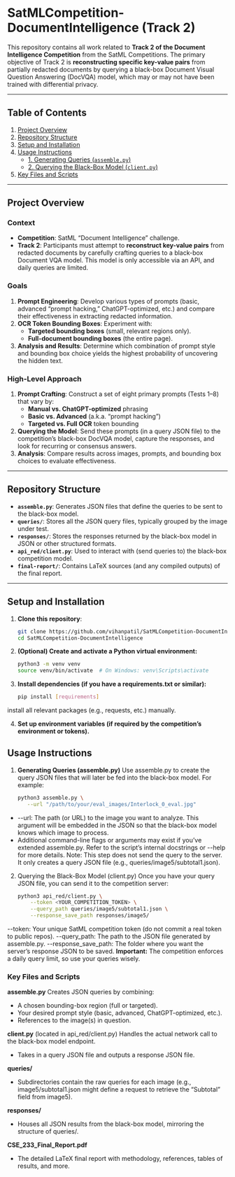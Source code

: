 # SatMLCompetition-DocumentIntelligence (Track 2)

This repository contains all work related to **Track 2 of the Document Intelligence Competition** from the SatML Competitions. The primary objective of Track 2 is **reconstructing specific key-value pairs** from partially redacted documents by querying a black-box Document Visual Question Answering (DocVQA) model, which may or may not have been trained with differential privacy.

---

## Table of Contents

1. [Project Overview](#project-overview)  
2. [Repository Structure](#repository-structure)  
3. [Setup and Installation](#setup-and-installation)  
4. [Usage Instructions](#usage-instructions)  
   - [1. Generating Queries (`assemble.py`)](#1-generating-queries-assemblepy)  
   - [2. Querying the Black-Box Model (`client.py`)](#2-querying-the-black-box-model-clientpy)  
5. [Key Files and Scripts](#key-files-and-scripts)  
---

## Project Overview

### Context

- **Competition**: SatML “Document Intelligence” challenge.  
- **Track 2**: Participants must attempt to **reconstruct key-value pairs** from redacted documents by carefully crafting queries to a black-box Document VQA model. This model is only accessible via an API, and daily queries are limited.

### Goals

1. **Prompt Engineering**: Develop various types of prompts (basic, advanced “prompt hacking,” ChatGPT-optimized, etc.) and compare their effectiveness in extracting redacted information.  
2. **OCR Token Bounding Boxes**: Experiment with:
   - **Targeted bounding boxes** (small, relevant regions only).  
   - **Full-document bounding boxes** (the entire page).  
3. **Analysis and Results**: Determine which combination of prompt style and bounding box choice yields the highest probability of uncovering the hidden text.

### High-Level Approach

1. **Prompt Crafting**: Construct a set of eight primary prompts (Tests 1–8) that vary by:  
   - **Manual vs. ChatGPT-optimized** phrasing  
   - **Basic vs. Advanced** (a.k.a. “prompt hacking”)  
   - **Targeted vs. Full OCR** token bounding  
2. **Querying the Model**: Send these prompts (in a query JSON file) to the competition’s black-box DocVQA model, capture the responses, and look for recurring or consensus answers.  
3. **Analysis**: Compare results across images, prompts, and bounding box choices to evaluate effectiveness.

---

## Repository Structure

- **`assemble.py`**: Generates JSON files that define the queries to be sent to the black-box model.  
- **`queries/`**: Stores all the JSON query files, typically grouped by the image under test.  
- **`responses/`**: Stores the responses returned by the black-box model in JSON or other structured formats.  
- **`api_red/client.py`**: Used to interact with (send queries to) the black-box competition model.  
- **`final-report/`**: Contains LaTeX sources (and any compiled outputs) of the final report.

---

## Setup and Installation

1. **Clone this repository**:
   ```bash
   git clone https://github.com/vihanpatil/SatMLCompetition-DocumentIntelligence.git
   cd SatMLCompetition-DocumentIntelligence

2. **(Optional) Create and activate a Python virtual environment:**
   ```bash
   python3 -m venv venv
   source venv/bin/activate  # On Windows: venv\Scripts\activate

3. **Install dependencies (if you have a requirements.txt or similar):**
   ```bash
   pip install [requirements]
install all relevant packages (e.g., requests, etc.) manually.

4. **Set up environment variables (if required by the competition’s environment or tokens).**

## Usage Instructions
1. **Generating Queries (assemble.py)**
Use assemble.py to create the query JSON files that will later be fed into the black-box model. For example:

   ```bash
   python3 assemble.py \
      --url "/path/to/your/eval_images/Interlock_0_eval.jpg"
- --url: The path (or URL) to the image you want to analyze. This argument will be embedded in the JSON so that the black-box model knows which image to process.
- Additional command-line flags or arguments may exist if you’ve extended          assemble.py. Refer to the script’s internal docstrings or --help for more details.
Note: This step does not send the query to the server. It only creates a query JSON file (e.g., queries/image5/subtotal1.json).

2. Querying the Black-Box Model (client.py)
Once you have your query JSON file, you can send it to the competition server:

   ```bash
   python3 api_red/client.py \
       --token <YOUR_COMPETITION_TOKEN> \
       --query_path queries/image5/subtotal1.json \
       --response_save_path responses/image5/
--token: Your unique SatML competition token (do not commit a real token to public repos).
--query_path: The path to the JSON file generated by assemble.py.
--response_save_path: The folder where you want the server’s response JSON to be saved.
**Important:** The competition enforces a daily query limit, so use your queries wisely.

### Key Files and Scripts
**assemble.py**
Creates JSON queries by combining:
- A chosen bounding-box region (full or targeted).
- Your desired prompt style (basic, advanced, ChatGPT-optimized, etc.).
- References to the image(s) in question.

**client.py** (located in api_red/client.py)
Handles the actual network call to the black-box model endpoint.

- Takes in a query JSON file and outputs a response JSON file.

**queries/**
- Subdirectories contain the raw queries for each image (e.g., image5/subtotal1.json might define a request to retrieve the “Subtotal” field from image5).

**responses/**
- Houses all JSON results from the black-box model, mirroring the structure of queries/.

**CSE_233_Final_Report.pdf**
- The detailed LaTeX final report with methodology, references, tables of results, and more.

